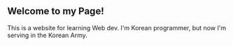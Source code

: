 ## Welcome to my Page!

This is a website for learning Web dev.
I'm Korean programmer, but now I'm serving in the Korean Army.

